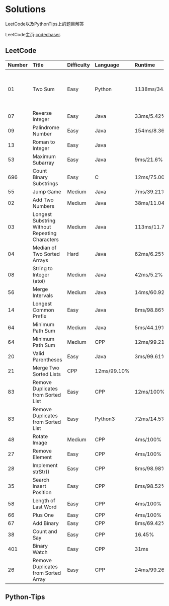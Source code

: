 # Solutions

LeetCode以及PythonTips上的题目解答

LeetCode主页:[codechaser](https://leetcode.com/coderchaser/).

## LeetCode

|Number|Title|Difficulty|Language|Runtime|Mind|
|:--|:--|:--|:--|:--|:--|
|01|Two Sum|Easy|Python|1138ms/34.16%|列表转字典，哈希表|
|07|Reverse Integer|Easy|Java|33ms/5.42%||
|09|Palindrome Number|Easy|Java|154ms/8.36%||
|13|Roman to Integer|Easy|Java||
|53|Maximum Subarray|Easy|Java|9ms/21.6%||
|696|Count Binary Substrings|Easy|C|12ms/75.00%||
|55|Jump Game|Medium|Java|7ms/39.21%||
|02|Add Two Numbers|Medium|Java|38ms/11.04%||
|03|Longest Substring Without Repeating Characters|Medium|Java|113ms/11.73%||
|04|Median of Two Sorted Arrays|Hard|Java|62ms/6.25%||
|08|String to Integer (atoi)|Medium|Java|42ms/5.2%||
|56|Merge Intervals|Medium|Java|14ms/60.92%||
|14|Longest Common Prefix|Easy|Java|8ms/98.86%||
|64|Minimum Path Sum|Medium|Java|5ms/44.19%||
|64|Minimum Path Sum|Medium|CPP|12ms/99.21%||
|20|Valid Parentheses|Easy|Java|3ms/99.61%||
|21|Merge Two Sorted Lists|CPP|12ms/99.10%||
|83|Remove Duplicates from Sorted List|Easy|CPP|12ms/100%||
|83|Remove Duplicates from Sorted List|Easy|Python3|72ms/14.5%||
|48|Rotate Image|Medium|CPP|4ms/100%||
|27|Remove Element|Easy|CPP|4ms/100%||
|28|Implement strStr()|Easy|CPP|8ms/98.98%||
|35|Search Insert Position|Easy|CPP|8ms/98.52%||
|58|Length of Last Word|Easy|CPP|4ms/100%||
|66|Plus One|Easy|CPP|4ms/100%||
|67|Add Binary|Easy|CPP|8ms/69.42%||
|38|Count and Say|Easy|CPP|16.45%||
|401|Binary Watch|Easy|CPP|31ms||
|26|Remove Duplicates from Sorted Array|Easy|CPP|24ms/99.26%||

## Python-Tips

